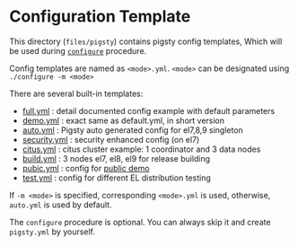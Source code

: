 # Configuration Template

This directory (`files/pigsty`) contains pigsty config templates,
Which will be used during [`configure`](https://vonng.github.io/pigsty/#/INSTALL) procedure.

Config templates are named as `<mode>.yml`.  `<mode>` can be designated using `./configure -m <mode>`

There are several built-in templates:

* [full.yml](full.yml) : detail documented config example with default parameters
* [demo.yml](demo.yml) : exact same as default.yml, in short version
* [auto.yml](auto.yml) : Pigsty auto generated config for el7,8,9 singleton
* [security.yml](security.yml) : security enhanced config (on el7)
* [citus.yml](citus.yml) : citus cluster example: 1 coordinator and 3 data nodes
* [build.yml](build.yml) : 3 nodes el7, el8, el9 for release building
* [pubic.yml](public.yml) : config for [public demo](http://demo.pigsty.cc)
* [test.yml](test.yml) : config for different EL distribution testing


If `-m <mode>` is specified, corresponding `<mode>.yml` is used, otherwise, `auto.yml` is used by default.

The `configure` procedure is optional. You can always skip it and create `pigsty.yml` by yourself. 